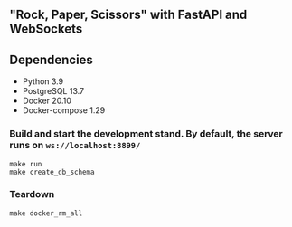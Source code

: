 ## "Rock, Paper, Scissors" with FastAPI and WebSockets 
## Dependencies
* Python 3.9
* PostgreSQL 13.7
* Docker 20.10
* Docker-compose 1.29

### Build and start the development stand. By default, the server runs on `ws://localhost:8899/`
    make run
    make create_db_schema
### Teardown
    make docker_rm_all
